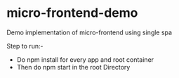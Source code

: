 # micro-frontend-demo
Demo implementation of micro-frontend using single spa

Step to run:-
* Do npm install for every app and root container
* Then do npm start in the root Directory
